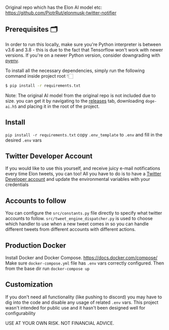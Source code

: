 Original repo which has the Elon AI model etc: https://github.com/PiotrRut/elonmusk-twitter-notifier

## Prerequisites 🗂

In order to run this locally, make sure you're Python interpreter is between v3.6 and 3.8 - 
this is due to the fact that Tensorflow won't work with newer versions. If you're on a newer
Python version, consider downgrading with [pyenv](https://github.com/pyenv/pyenv).

To install all the necessary dependencies, simply run the following command inside project root 👇🏻

```bash
$ pip install -r requirements.txt
```

Note:
The original AI model from the original repo is not included due to size. 
you can get it by navigating to the [releases](https://github.com/PiotrRut/elonmusk-twitter-notifier/releases) tab, downloading `doge-ai.h5` and placing it in the root
of the project.

## Install ##

`pip install -r requirements.txt`
copy `.env_template` to `.env` and fill in the desired `.env` vars

## Twitter Developer Account

If you would like to use this yourself, and receive juicy e-mail notifications every time
Elon tweets, you can too! All you have to do is to have a [Twitter Developer account](https://developer.twitter.com/en) and update the environmental variables with your credentials

## Accounts to follow

You can configure the `src/constants.py` file directly to specify what twitter accounts to follow. `src/tweet_engine_dispatcher.py` is used to choose which handler to use when a new tweet comes in so you can handle different tweets from different accounts with different actions.

## Production Docker ##

Install Docker and Docker Compose. https://docs.docker.com/compose/
Make sure `docker-compose.yml` file has `.env` vars correctly configured.
Then from the base dir run `docker-compose up`

## Customization ##

If you don't need all functionality (like pushing to discord) you may have to dig into the code and disable any usage of related `.env` vars. This project wasn't intended for public use and it hasn't been designed well for configurability 


USE AT YOUR OWN RISK. NOT FINANCIAL ADVICE.
